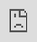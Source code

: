 ```yaml
---
layout: post
date:   2021-04-25
image: "/conflict_urbanism_sp2021/images/climate-refugees/climate-refugees_thumbnail.png"
title:  "Beyond the Origins and Destinations: Spatializing the issue of climate refugees"
author: "Sherry Te, Zuzanna Jarzynska, Andrea Molina"
---
```


This project investigates publicly accessible spatial data on climate, conflict and migration, in relation to the absence of a legal definition of the term “climate refugee”. For this purpose, the work focuses on three case studies in the Sahel Region in Central Africa, where arguable climate-induced mass migration and conflict is taking place. The objective is to explore spatial complexities of establishing causal relationships between the three phenomena and develop a framework for further research, as well as contribute to the discussion on how climate migration can be addressed in terms of policy.

<br><br>
#### **The Problem: The absence of a legal framework for climate refugees**
<br>
The problem that triggered this research is that, in spite of the apparent evidence of the role that climate change plays in forcing massive migrations, there is neither a clear definition for this category of migrants, nor an international formal recognition that guarantees the rights of affected populations to protection and asylum and that ascribes the responsibility of the developed countries and the Global North (it is, the main emitters of greenhouse gases) towards the problem. However, as recognized by Jean-Claude Juncker (European Commission President) at State of the Union speech in 2015 “Climate change is one of the root causes of a new migration phenomenon. Climate refugees will become a new challenge – if we do not act swiftly”[1].

The gap in the current legal framework, the 1951 Refugee Convention, limits the term to  only apply to “people who have a well-founded fear of being persecuted because of their race, religion, nationality, membership of a particular social group or political opinion, and are unable or unwilling to seek protection from their home countries”[2].This excludes the people displaced for reasons related to the environment degradation and climate change, who are mainly categorized as Internally Displaced Persons (IDP). Yet, “the distinction between refugees and internally displaced persons is a fundamental and integral characteristic of traditional refugee law defining the extent to which assistance will be made available to displaced persons”[3]. As Antonio Guterres, UN Secretary-General, former UN High Commissioner for Refugees, has argued that climate change is mainly causing internal displacements, nevertheless, “when they cross a border, they will not be considered refugees”[4]. This means that they cannot easily appeal for resettlement in another country. Instead, heir actions are criminalized as they seek to leave the worsening environmental conditions.

In light of the recent estimation made by The International Organization for Migration (IOM), there could be as many as **200 million such refugees by 2050.** Although some efforts have been made to reach a possible legal definition, the question still remains: ***Why is there still no legal definition of the term climate refugee, when all the evidence indicates a dire need for such a framework?***

<br><br>
#### **The complexities: Establishing clear causal relationships**
<br>
In our investigation, one of the main problems in defining “climate refugee” is not being able to establish **the existence and shape of the causal relationship between climate change, migration and conflicts**, since most of the time causal connections are intertwined or disguised behind one another in many different and complicated ways.

Despite the growing consensus in scholarly literature regarding the evidence for climate-induced migration, there is less consensus regarding the existence of climate-induced conflicts. For example, it is sometimes argued that “climate change may not of itself trigger a movement of people” or that “it does not necessarily cause people to take arms”, and that social, political and economic factors need to be taken into account to explain people’s decisions to migrate. 

Nevertheless, it has been also argued that “given the likelihood that environmental change, migration, and conflict may happen in close proximity or succession, there is a need to more explicitly connect the three phenomena” [5], and also that **“the spatial dimension is necessary for analyzing the connections between climate-related environmental change and violent battles”** [6].

With this project, we intend to contribute mostly to the research on possible methodologies of data spatialization, in order to portray the relations between the 3 types of phenomena.

<br><br>
#### **The Project: Three case studies in the Sahel, Africa**
<br>
![Environmental impacts in Africa](/conflict_urbanism_sp2021/images/climate-refugees/sahel.png)
Data of Figure 1 is from [IOM, 2015 [7]](https://environmentalmigration.iom.int/europe-and-africa).
<br>
This research is focused in the Sahel area of Central Africa, since it is a region acutely affected by climate change (Figure 1), which heavily threatens the environmental and livelihood conditions of the region. More precisely, we chose three regions within Nigeria, namely Northwestern **Sokoto and Zamfara**, Central **Benue** and the Northeastern **Borno** state (located by Lake Chad).

These three particular case studies were selected as they present distinct types of climate induced conflicts (Cattle rustling and rural banditry, Farmer-Herder conflicts, and Boko Haram) and patterns of migration (transnational migration, internal displacement). Additionally, considering the causal relationships within these three different locations may help us avoid site-specific biases and prevent us from drawing hasty conclusions without due consideration. 

**For each of the chosen cases we strive to answer the question: can we consider the displaced population as 'climate refugees'?**

<div class="iframe-column"><iframe src="https://player.vimeo.com/video/541664677" style="position:absolute;top:0;left:0;width:100%;height:100%;" frameborder="0"></iframe></div>
<br>

<br><br>
#### **SOKOTO-ZAMFARA, NORTH WEST NIGERIA**
<div class="iframe-column"><iframe src="https://player.vimeo.com/video/541420026" style="position:absolute;top:0;left:0;width:100%;height:100%;" frameborder="0"></iframe></div>
<br>

**Timeframe:** 2011, peak in 2018 - Present <br>
**Type of Scenario:** Exacerbation of local conflicts by resource scarcity encouraged new types of violence, which in turn resulted in internal displacement and international migration. <br>
**Causal relationship(s):**
* Climate Change → Conflict (tribal) ~ Conflict (banditry) → Migration
* Climate Change → Migration
* Conflict (banditry) ~ Islamic State → Migration
  * → = effect
  * ~ = instrumental variable/opportunity for 

* Local conflicts + population increase + climate change (desertification) -> increase in hostility in existing conflicts -> new violence -> migration

**Description:** Sokoto and Zamfara states in the North West Nigeria experience an unprecedented crisis of multiple types of armed conflicts, which accumulated over the last 3 decades. Both the local herders (mainly Fulani people) and farmers (mainly Hausa people) have developed individual combat units: ‘bandits’ acting on behalf of the herders, marginalized from local political power, and state-reinforced ‘vigilantes’, acting on behalf of the Hausa farmers. The existing tensions set the scene for further gang activities detached from the local conflicts. These have surprisingly united both Fulani and Hausa descendants in cattle rustling, mass kidnappings and armed robberies. The strained local security forces are helpless against the incoming third wave of antagonists: Jihadists and Boko Haram, which in turn are highly centralized, well organized and equipped. 

In the past, recurring disputes over land and natural resources have been successfully resolved by the local authorities. However, regular disputes have been recently exacerbated by the shortening of the rain period [8], steady desertification of farmland [9], and coinciding with rapidly increasing resource scarcity, rooted in peaking fertility rates among North West Nigerian women. The competition for land suitable for both farming and grazing became hostile. Fulani herders were further deprived of rights to use forest lands, given by the newly elected democratic government in 1999 to Hausa farmers, many of which were particularly favored by the Abuja officials. In 2000 Zamfara became the first Nigerian State to adopt Islamic Law, which was justified as a way to tackle the economic crisis. Since then, the capital has been repeatedly accused of dismissing violence and displacement in this region and relinquishing the responsibility for its residents. 

While the second layer of the conflict could be traced to 2011, a notable increase in migration and deaths in Zamfara region in 2018 indicate a visible aggravation of conflict. According to current estimations, since 2010 and only in the Zamfara state, around 8,000 people have been  killed, 200,000 internally displaced, and 60,000 seeked refuge in neighbouring countries, mostly Niger [10].

<br><br>
#### **THE MIDDLE BELT: BENUE STATE**
<div class="iframe-column"><iframe src="https://player.vimeo.com/video/540840670" style="position:absolute;top:0;left:0;width:100%;height:100%;" frameborder="0"></iframe></div>
<br>

**Timeframe**: 2014 - peak in 2018 - Present <br>
**Type of Scenario**: Scarcity + Environmental degradation as method of conflict <br>
**Causal relationship(s)**: Climate change (drought and desertification) -> migration (?) conflict -> displacement (IDP Camps + Host Communities)

**Description**: This case study explores the conflict of farmers and herders in Nigeria. It is caused by the advancing of drought and desertification in the north, forcing Fulani people and other pastoral communities to migrate towards the south in search for alternative pastures and sources of water for their cattle. When the herders arrive to the lands of the Middle Belt, they have to compete for these resources in a context of scarcity, which leads  to conflict between the local farmers and the newly arrived herders. The farmers and herders’ conflict has become Nigeria’s gravest security challenge, now claiming far more lives than the Boko Haram insurgency. Benue has been pointed out to be the most impacted state, due to the new laws banning open grazing in Benue and Taraba states. In terms of its timeline, the conflict started worsening in 2014, reaching its peak in January 2018 after the attacks on several Guma and Logo farmer communities [11].
While the causal connection of climate change in the north of Nigeria leading to migration to the south is very clear, the causal connection of climate change leading to conflict has been pointed out to be in need of further spatial study. As such, we have explored supplemental methods to spatial research through chronologically mapping how the three phenomena are interconnected, contextualized by testimonies of people that have been displaced to IDP Camps or host communities due to the conflicts.

<br><br>
#### **BORNO, LAKE CHAD BASIN**
<div class="iframe-column"><iframe src="https://player.vimeo.com/video/541834881" style="position:absolute;top:0;left:0;width:100%;height:100%;" frameborder="0"></iframe></div>
<br>

**Timeframe:** Lake Chad Shrinking: 1960s-Present; Boko Haram Insurgency: 2002-2015-2018/19-Present <br>
**Type of Scenario:** Climate change effects and resource scarcity coupled with attacks and violence by insurgence groups resulted in internal displacement and cross-border migration <br>
**Causal relationship(s):** 
* Climate Change → Migration (independent from Boko Haram insurgency)
* Climate Change ~ Boko Haram → Conflict → Migration
* Climate Change + Conflict → (Constrained) Migration
  * (Constrained) due to conflict
  * → = effect
  * ~ = instrumental variable/opportunity for (i.e. Boko Haram took advantage of this vulnerability)
  * += combination and exacerbating factor


**Description:**
The third case explores the Nigerian State of Borno, part of the Lake Chad Basin. The area is a convergence point of a complex humanitarian disaster -- with the courtesy of violence and climate change in remote, ungoverned areas. For almost two decades, the northeast Nigeria have been subject to the insurgency of the Islamist terrorist group Boko Haram. This region is also known for its poor environmental conditions that mostly manifest in land desertification and water scarcity.

Experts say that climate change is a key factor fuelling the insurgency of the armed group Boko Haram since 2002, which is aimed at creating an Islamic State in North East Nigeria [12]. North East Nigeria used to be peaceful with more than 50 percent of the population making a living from farming, fishing and livestock production [13]. Many people in the region lost their livelihoods following increasing aridity and decrease of discharge in the Komadugu Yobe River caused by climate change, hence becoming vulnerable to being recruited by Boko Haram [14].

Environmental problems connected to scarcity of water resources and aridity of drylands may serve as causal factors of conflicts, but also as ‘environmental push elements’ causing migration -- with 2.3 million people across the region displaced [15]. The decision to migrate is taken when the level of scarcity is no longer possible to sustain living, or, to flee the Boko Haram insurgency, when they are able to. 

As the insurgency sieged the vulnerable areas with poor environmental conditions, and inflicted heavy conflicts, the tyranny forced residents of Borno to migrate as a way to escape. When conflicts peaked in January 2015 (Boko Haram kidnapping women and children) [16], we saw stories of migration as somehow a testimony of survival from fleeing the insurgency. Ultimately, the IDPs and migrants move to areas where there is more access to livelihood or to refugee camps and host communities.

<br><br>
#### **The Conclusion: More spatial research and personal testimonies**
<br>
In this research we shed light on the complexities that hinder any attempts of establishing a legal definition of a “climate refugee”. Personal testimonies indicate a chain of events leading to the migration, starting with climate change induced resource scarcity and ending with international and internal flight from violence. As indicated by numerous research studies, a causal relation between climate vulnerability and appearance of conflict could not be easily established. However, this study has put forward stories of 3 states in Nigeria, which appear to be in different stadiums of the same process. 

Despite lacking sufficient geographical data, we recommend further spatial processing and mapping as a way to portray problems of climate migration. Due to the physical nature of the 3 coinciding phenomena (migration-vector, conflict-point, climate change-region), GIS analysis could in fact provide the only viable methodology of study. Furthermore, future research could rely on the personal testimonies of displaced persons more than just as a narrative-building supplement. We recognize them as a valuable contextualizing tool with a humanistic perspective that could complement oversimplified causal relations generated by data visualization. They could become the missing link, bringing forward more obscure and complex chains of events that lead to inevitable mass migrations throughout the globe. 

In response to the prevailing assumption that the internationally acclaimed term ‘refugee’ should not be extended to cover those fleeing climate induced changes, we recommend taking into account the influence of climate vulnerability on competition over scarce resources, which has already taken an especially life-threatening turn in Nigeria since 2010.

<br><br>
#### **Remarks on using the available data:**
<br>
1. IOM’s evaluations of existing IDP camps and host communities are a comprehensive source of information. However, the statistics of ‘reasons for migration’ could be extended from one to multiple most common responses. 
2. Datasets regarding directions of migration from Nigeria’s territory have not been made available to us from IOM. Vectors of movement from Sokoto and Zamfara states, as documented  in the video, have been redrawn from a website article, published by IOM in 2018. 
3. In personal testimonies, some names have been changed by the interview publishers to protect the identity of the displaced individuals. At the same time, several origins of migration have been difficult to establish as well, while some village names do not exist in any repository of geographical names, or have been changed on purpose as well. 

<br><br>
----
#### **REFERENCES**
**Cited Literature:** <br>
[1] Apap, J. (2019). The Concept of ‘Climate Refugee’: Towards a Possible Definition, European Parliamentary Research Service (EPRS), 8. Retrieved from [https://www.europarl.europa.eu/thinktank/en/document.html?reference=EPRS_BRI(2018)621893](https://www.europarl.europa.eu/thinktank/en/document.html?reference=EPRS_BRI(2018)621893). <br><br>
[2] Apap, J. (2019). <br><br>
[3] Apap, J. (2019). <br><br>
[4] Guterres, A. (2011). Statement by Mr. António Guterres, Former United Nations High Commissioner for Refugees, Intergovernmental Meeting at Ministerial Level to mark the 60th anniversary of the 1951 Convention relating to the Status of Refugees and the 50th anniversary of the 1961 Convention on the Reduction of Statelessness, Geneva, December 7, 2011, Retrieved from [https://www.unhcr.org/admin/hcspeeches/4ecd0cde9/statement-mr-antonio-guterres-united-nations-high-commissioner-refugees.html](https://www.unhcr.org/admin/hcspeeches/4ecd0cde9/statement-mr-antonio-guterres-united-nations-high-commissioner-refugees.html). <br><br>
[5] Freeman, L. (2017). Environmental Change, Migration, and Conflict in Africa, The Journal of Environment & Development, 26(4), 361. https://doi.org/10.2307/26392658. <br>
[6]  Madu, I.A., & Nwankwo, C.F. (2020). Spatial pattern of climate change and farmer–herder conflict vulnerabilities in Nigeria. GeoJournal. https://doi.org/10.1007/s10708-020-10223-2. Retrieved from [https://link.springer.com/article/10.1007/s10708-020-10223-2#citeas](https://link.springer.com/article/10.1007/s10708-020-10223-2#citeas) <br><br>
[7] International Organization for Migration. (2015). Europe and Africa. Retrieved from
[https://environmentalmigration.iom.int/europe-and-africa](https://environmentalmigration.iom.int/europe-and-africa) <br><br>
[8] International Crisis Group 2020. Violence in Nigeria’s North West: Rolling Back the Mayhem. Retrieved from [https://reliefweb.int/sites/reliefweb.int/files/resources/288-violence-in-nigerias-north-west.pdf](https://reliefweb.int/sites/reliefweb.int/files/resources/288-violence-in-nigerias-north-west.pdf) (As reported in 2008, the length of the rainy season observed in Nigeria shrank from 150 to 120 days, original source is from “Nigeria: Rainy season is getting shorter – Nimet”, Daily Trust, 10 March 2008.) <br><br>
[9] Medugu, Nasiru & Majid, M. & Johar, Foziah. (2009). The Consequences of Drought and Desertification in Nigeria. <br><br>
[10]  International Crisis Group 2020. Violence in Nigeria’s North West: Rolling Back the Mayhem. Retrieved from [https://www.crisisgroup.org/africa/west-africa/nigeria/288-violence-nigerias-north-west-rolling-back-mayhem](https://www.crisisgroup.org/africa/west-africa/nigeria/288-violence-nigerias-north-west-rolling-back-mayhem) <br><br>
[11] International Crisis Group. (2018). Stopping Nigeria’s Spiralling Farmer-Herder Violence. Retrieved from [https://www.crisisgroup.org/africa/west-africa/nigeria/262-stopping-nigerias-spiralling-farmer-herder-violence](https://www.crisisgroup.org/africa/west-africa/nigeria/262-stopping-nigerias-spiralling-farmer-herder-violence) <br><br>
[12] Council on Foreign Relations. (2021). Boko Haram in Nigeria. Retrieved from [https://www.cfr.org/global-conflict-tracker/conflict/boko-haram-nigeria](https://www.cfr.org/global-conflict-tracker/conflict/boko-haram-nigeria) <br>
[13] Sparkman, T. (2019). New Report Addresses Climate and Fragility Risks in the Lake Chad Region. Retrieved from [https://www.newsecuritybeat.org/2019/05/report-addresses-climate-fragility-risks-lake-chad-region/](https://www.newsecuritybeat.org/2019/05/report-addresses-climate-fragility-risks-lake-chad-region/). <br><br>
[14] IUCN. (n.d.) Komadugu Yobe Basin, upstream of Lake Chad, Nigeria. Retrieved from [https://portals.iucn.org/library/efiles/documents/2011-097.pdf](https://portals.iucn.org/library/efiles/documents/2011-097.pdf) <br><br>
[15] Kogoui Kamta, Frederic Noel & Schilling, Janpeter & Scheffran, Jürgen. (2020). Insecurity, Resource Scarcity, and Migration to Camps of Internally Displaced Persons in Northeast Nigeria. Sustainability, 12, 6830. Retrieved from doi:10.3390/su12176830. <br><br>
[16] Council on Foreign Relations. (2021). <br><br>

**Supporting Literature:** <br>
ACTED. (n.d.) In the Lake Chad basin, populations are trapped between climate change and insecurity. Retrieved from [https://www.acted.org/en/in-the-lake-chad-basin-populations-are-trapped-between-climate-change-and-insecurity/](https://www.acted.org/en/in-the-lake-chad-basin-populations-are-trapped-between-climate-change-and-insecurity/)<br><br>
Agence France-Presse. (2020). 42,000 Flee Violence in Northwest Nigeria. Retrieved from [https://ewn.co.za/2020/05/12/42-000-flee-violence-in-northwestern-nigeria](https://ewn.co.za/2020/05/12/42-000-flee-violence-in-northwestern-nigeria) <br><br>
UNHCR. (2021). Surging violence in Nigeria drives displacement to Niger. Retrieved from [https://www.unhcr.org/en-us/news/briefing/2021/3/603dfeaa4/surging-violence-nigeria-drives-displacement-niger.html](https://www.unhcr.org/en-us/news/briefing/2021/3/603dfeaa4/surging-violence-nigeria-drives-displacement-niger.html)<br><br>
Egbejule, E. (2018). Deadly cattle raids in Zamfara: Nigeria’s ‘ignored’ crisis. Retrieved from [https://www.aljazeera.com/features/2018/8/20/deadly-cattle-raids-in-zamfara-nigerias-ignored-crisis](https://www.aljazeera.com/features/2018/8/20/deadly-cattle-raids-in-zamfara-nigerias-ignored-crisis)<br><br>
Griffin, T. (n.d.). Lake Chad: Changing Hydrography, Violent Extremism, and Climate-Conflict Intersection. Retrieved from [https://www.usmcu.edu/Outreach/Marine-Corps-University-Press/Expeditions-with-MCUP-digital-journal/Lake-Chad/](https://www.usmcu.edu/Outreach/Marine-Corps-University-Press/Expeditions-with-MCUP-digital-journal/Lake-Chad/)<br><br>
International Crisis Group 2020. Violence in Nigeria’s North West: Rolling Back the Mayhem. Retrieved from [https://www.crisisgroup.org/africa/west-africa/nigeria/288-violence-nigerias-north-west-rolling-back-mayhem](https://www.crisisgroup.org/africa/west-africa/nigeria/288-violence-nigerias-north-west-rolling-back-mayhem)<br><br>
Kindzeka, M.E. (2021). 5,000 Nigerians Displaced by Boko Haram Ready to Return, Cameroon Says. Retrieved from [https://www.voanews.com/africa/5000-nigerians-displaced-boko-haram-ready-return-cameroon-says](https://www.voanews.com/africa/5000-nigerians-displaced-boko-haram-ready-return-cameroon-says)<br><br>
Medecins Sans Frontiers. (2019). Nigeria: Tens of thousands displaced by violence in Zamfara state. Retrived from [https://www.doctorswithoutborders.org/what-we-do/news-stories/news/nigeria-tens-thousands-displaced-violence-zamfara-state](https://www.doctorswithoutborders.org/what-we-do/news-stories/news/nigeria-tens-thousands-displaced-violence-zamfara-state) <br><br>
Tower, A. (2017). Shrinking Options: The Nexus Between Climate Change, Displacement and Security in the Lake Chad Basin. Retrieved from [https://environmentalmigration.iom.int/shrinking-options-nexus-between-climate-change-displacement-and-security-lake-chad-basin](https://environmentalmigration.iom.int/shrinking-options-nexus-between-climate-change-displacement-and-security-lake-chad-basin)<br><br>
Zieba, F. W., Yengoh, G. T., & Tom, A. (2017). Seasonal Migration and Settlement around Lake Chad: Strategies for Control of Resources in an Increasingly Drying Lake. Resources, 6(3), 41. MDPI AG. Retrieved from http://dx.doi.org/10.3390/resources6030041 <br><br>

**Datasets:** <br>
ACLED. (2021). Conflicts in Nigeria from January 1997 to March 2021. Retrieved from [https://acleddata.com/curated-data-files/](https://acleddata.com/curated-data-files/)<br><br>
Google Earth. (2021). Historical imagery of Nigeria from 1984 to 2020. Retrieved from [https://earth.google.com/web/@9.0338725,8.677457,447.34097653a,2938707.2331043d,35y,0h,0t,0r](https://earth.google.com/web/@9.0338725,8.677457,447.34097653a,2938707.2331043d,35y,0h,0t,0r)<br><br>
International Organization for Migration. (2019). Migration Flows in West and Central Africa. Retrieved from [https://migration.iom.int/data-stories/migration-flows-west-central-africa](https://migration.iom.int/data-stories/migration-flows-west-central-africa)<br><br>
International Organization for Migration. (2021). Nigeria Displacement - [IDPs] - Baseline Assessment [IOM DTM]. Retrieved from [https://data.humdata.org/dataset/nigeria-baseline-data-iom-dtm](https://data.humdata.org/dataset/nigeria-baseline-data-iom-dtm)<br><br>
International Organization for Migration. (2021). Nigeria Displacement - [IDPs] - Location Assessment [IOM DTM]. Retrieved from [https://data.humdata.org/dataset/nigeria-location-assessment-data#:~:text=DTM%20location%20assessment%20is%20to,for%20more%20detailed%20site%20assessments](https://data.humdata.org/dataset/nigeria-location-assessment-data#:~:text=DTM%20location%20assessment%20is%20to,for%20more%20detailed%20site%20assessments). <br><br>
U.S. Geological Survey Earth Explorer. (2021). Nigeria Landsat-8 Aerial Imagery. Retrieved from https://earthexplorer.usgs.gov/ <br>
